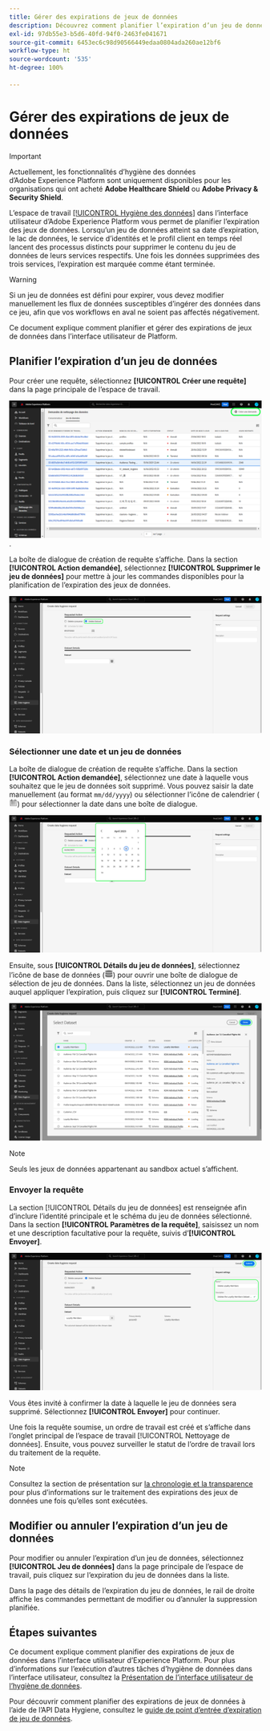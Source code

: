 ```yaml
---
title: Gérer des expirations de jeux de données
description: Découvrez comment planifier l’expiration d’un jeu de données dans l’interface utilisateur d’Adobe Experience Platform.
exl-id: 97db55e3-b5d6-40fd-94f0-2463fe041671
source-git-commit: 6453ec6c98d90566449edaa0804ada260ae12bf6
workflow-type: ht
source-wordcount: '535'
ht-degree: 100%

---
```


# Gérer des expirations de jeux de données

>[!IMPORTANT]
>
>Actuellement, les fonctionnalités d’hygiène des données d’Adobe Experience Platform sont uniquement disponibles pour les organisations qui ont acheté **Adobe Healthcare Shield** ou **Adobe Privacy &amp; Security Shield**.

L’espace de travail [[!UICONTROL Hygiène des données]](./overview.md) dans l’interface utilisateur d’Adobe Experience Platform vous permet de planifier l’expiration des jeux de données. Lorsqu’un jeu de données atteint sa date d’expiration, le lac de données, le service d’identités et le profil client en temps réel lancent des processus distincts pour supprimer le contenu du jeu de données de leurs services respectifs. Une fois les données supprimées des trois services, l’expiration est marquée comme étant terminée.

>[!WARNING]
>
>Si un jeu de données est défini pour expirer, vous devez modifier manuellement les flux de données susceptibles d’ingérer des données dans ce jeu, afin que vos workflows en aval ne soient pas affectés négativement.

Ce document explique comment planifier et gérer des expirations de jeux de données dans l’interface utilisateur de Platform.

## Planifier l’expiration d’un jeu de données

Pour créer une requête, sélectionnez **[!UICONTROL Créer une requête]** dans la page principale de l’espace de travail.

![Image illustrant le bouton [!UICONTROL Créer une requête] sélectionné](../images/ui/ttl/create-request-button.png).

La boîte de dialogue de création de requête s’affiche. Dans la section **[!UICONTROL Action demandée]**, sélectionnez **[!UICONTROL Supprimer le jeu de données]** pour mettre à jour les commandes disponibles pour la planification de l’expiration des jeux de données.

![Image illustrant le bouton [!UICONTROL Créer une requête] sélectionné](../images/ui/ttl/dataset-selected.png)

### Sélectionner une date et un jeu de données

La boîte de dialogue de création de requête s’affiche. Dans la section **[!UICONTROL Action demandée]**, sélectionnez une date à laquelle vous souhaitez que le jeu de données soit supprimé. Vous pouvez saisir la date manuellement (au format `mm/dd/yyyy`) ou sélectionner l’icône de calendrier (![image de l’icône de calendrier](../images/ui/ttl/calendar-icon.png)) pour sélectionner la date dans une boîte de dialogue.

![Image illustrant la définition d’une date d’expiration pour un jeu de données](../images/ui/ttl/select-date.png)

Ensuite, sous **[!UICONTROL Détails du jeu de données]**, sélectionnez l’icône de base de données (![image de l’icône de base de données](../images/ui/ttl/database-icon.png)) pour ouvrir une boîte de dialogue de sélection de jeu de données. Dans la liste, sélectionnez un jeu de données auquel appliquer l’expiration, puis cliquez sur **[!UICONTROL Terminé]**.

![Image illustrant un jeu de données sélectionné](../images/ui/ttl/select-dataset.png)

>[!NOTE]
>
>Seuls les jeux de données appartenant au sandbox actuel s’affichent.

### Envoyer la requête

La section [!UICONTROL Détails du jeu de données] est renseignée afin d’inclure l’identité principale et le schéma du jeu de données sélectionné. Dans la section **[!UICONTROL Paramètres de la requête]**, saisissez un nom et une description facultative pour la requête, suivis d’**[!UICONTROL Envoyer]**.

![Image illustrant le bouton [!UICONTROL Envoyer] sélectionné](../images/ui/ttl/submit.png)

Vous êtes invité à confirmer la date à laquelle le jeu de données sera supprimé. Sélectionnez **[!UICONTROL Envoyer]** pour continuer.

Une fois la requête soumise, un ordre de travail est créé et s’affiche dans l’onglet principal de l’espace de travail [!UICONTROL Nettoyage de données]. Ensuite, vous pouvez surveiller le statut de l’ordre de travail lors du traitement de la requête.

>[!NOTE]
>
>Consultez la section de présentation sur [la chronologie et la transparence](../home.md#dataset-expiration-transparency) pour plus d’informations sur le traitement des expirations des jeux de données une fois qu’elles sont exécutées.

## Modifier ou annuler l’expiration d’un jeu de données

Pour modifier ou annuler l’expiration d’un jeu de données, sélectionnez **[!UICONTROL Jeu de données]** dans la page principale de l’espace de travail, puis cliquez sur l’expiration du jeu de données dans la liste.

Dans la page des détails de l’expiration du jeu de données, le rail de droite affiche les commandes permettant de modifier ou d’annuler la suppression planifiée.

## Étapes suivantes

Ce document explique comment planifier des expirations de jeux de données dans l’interface utilisateur d’Experience Platform. Pour plus d’informations sur l’exécution d’autres tâches d’hygiène de données dans l’interface utilisateur, consultez la [Présentation de l’interface utilisateur de l’hygiène de données](./overview.md).

Pour découvrir comment planifier des expirations de jeux de données à l’aide de l’API Data Hygiene, consultez le [guide de point d’entrée d’expiration de jeu de données](../api/dataset-expiration.md).

